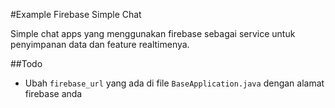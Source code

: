 #Example Firebase Simple Chat

Simple chat apps yang menggunakan firebase sebagai service untuk penyimpanan data
dan feature realtimenya. 


##Todo
- Ubah `firebase_url` yang ada di file `BaseApplication.java` dengan alamat firebase anda